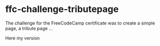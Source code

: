 # ffc-challenge-tributepage
The challenge for the FreeCodeCamp certificate was to create a simple page, a tribute page ...

Here my version
